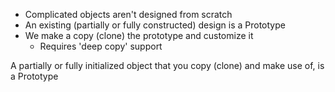 - Complicated objects aren't designed from scratch
- An existing (partially or fully constructed) design is a Prototype
- We make a copy (clone) the prototype and customize it
  - Requires 'deep copy' support

A partially or fully initialized object that you copy (clone) and make use of, is a Prototype
